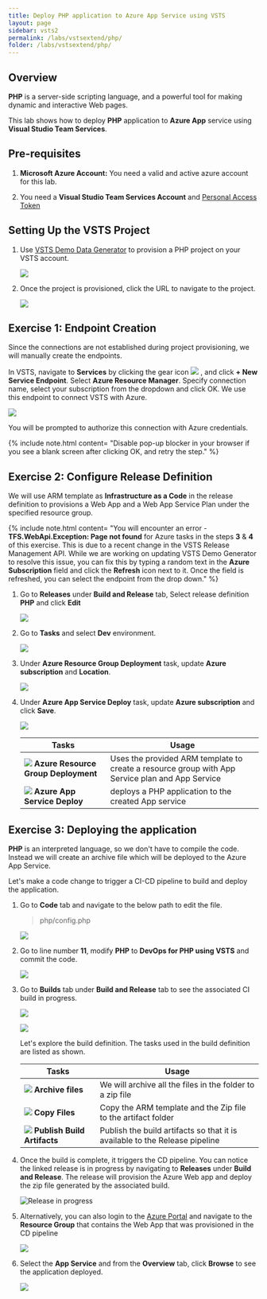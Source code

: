 ```yaml
---
title: Deploy PHP application to Azure App Service using VSTS
layout: page
sidebar: vsts2
permalink: /labs/vstsextend/php/
folder: /labs/vstsextend/php/
---
```

## Overview

**PHP** is a server-side scripting language, and a powerful tool for making dynamic and interactive Web pages.

This lab shows how to deploy **PHP** application to **Azure App** service using **Visual Studio Team Services**.

## Pre-requisites

1. **Microsoft Azure Account:**  You need a valid and active azure account for this lab.

1. You need a **Visual Studio Team Services Account** and [Personal Access Token](https://docs.microsoft.com/en-us/vsts/accounts/use-personal-access-tokens-to-authenticate)

## Setting Up the VSTS Project

1. Use [VSTS Demo Data Generator](https://vstsdemogenerator.azurewebsites.net/?name=PHP&templateid=77365) to provision a PHP project on your VSTS account.

   ![](images/vstsdemogen.png)

1. Once the project is provisioned, click the URL to navigate to the project.

   ![](images/vsts_demogenerator_create.png)

## Exercise 1: Endpoint Creation

Since the connections are not established during project provisioning, we will manually create the endpoints.

In VSTS, navigate to **Services** by clicking the gear icon ![](images/gear.png) , and click  **+ New Service Endpoint**. Select **Azure Resource Manager**. Specify connection name, select your subscription from the dropdown and click OK. We use this endpoint to connect VSTS with Azure.

   ![](images/services_endpoint.png)

You will be prompted to authorize this connection with Azure credentials.

{% include note.html content= "Disable pop-up blocker in your browser if you see a blank screen after clicking OK, and retry the step." %}

## Exercise 2: Configure Release Definition

We will use ARM template as **Infrastructure as a Code**  in the release definition to provisions a Web App and a Web App Service Plan under the specified resource group.

  {% include note.html content= "You will encounter an error - **TFS.WebApi.Exception: Page not found** for Azure tasks in the steps **3** & **4** of this exercise. This is due to a recent change in the VSTS Release Management API. While we are working on updating VSTS Demo Generator to resolve this issue, you can fix this by typing a random text in the **Azure Subscription** field and click the **Refresh** icon next to it. Once the field is refreshed, you can select the endpoint from the drop down." %}

1. Go to **Releases** under **Build and Release** tab, Select release definition **PHP** and click **Edit**

   ![](images/release_def.png)

1. Go to **Tasks** and select **Dev** environment.

   ![](images/dev_release.png)

1. Under **Azure Resource Group Deployment** task, update **Azure subscription** and **Location**.

   ![](images/azure_sub.png)

1. Under **Azure App Service Deploy** task, update **Azure subscription** and click **Save**.

   ![](images/azure_app_service.png)

   | Tasks | Usage |
   |-------|-------|
   |![](images/azure_resource.png) **Azure Resource Group Deployment** | Uses the provided ARM template to create a resource group with App Service plan and App Service|
   |![](images/webapp.png) **Azure App Service Deploy**| deploys a PHP application to the created App service|

## Exercise 3: Deploying the application

**PHP** is an interpreted language, so we don't have to compile the code. Instead we will create an archive file which will be deployed to the Azure App Service.

Let's make a code change to trigger a CI-CD pipeline to build and deploy the application.

1. Go to **Code** tab and navigate to the below path to edit the file.

   >php/config.php

   ![](images/code1.png)

1. Go to line number **11**, modify **PHP** to **DevOps for PHP using VSTS** and commit the code.

   ![](images/code_editing.png)

1. Go to **Builds** tab under **Build and Release** tab to see the associated CI build in progress.

   ![](images/build.png)

   ![](images/in_progress_build.png)

   Let's explore the build definition. The tasks used in the build definition are listed as shown.

    | Tasks | Usage |
    | --- | --- |
    | ![](images/Archive.png) **Archive files** | We will archive all the files in the folder to a zip file |
    | ![](images/copyfiles.png) **Copy Files** | Copy the ARM template and the Zip file to the artifact folder  |
    | ![](images/PublishArtifact.png) **Publish Build Artifacts** |  Publish the build artifacts so that it is available to the Release pipeline  |

1. Once the build is complete, it triggers the CD pipeline. You can notice the linked release is in progress by navigating to **Releases** under **Build and Release**. The release will provision the Azure Web app and deploy the zip file generated by the associated build.

   ![Release in progress](images/release_in_progress.png)

1. Alternatively, you can also login to the [Azure Portal](https://portal.azure.com) and navigate to the **Resource Group** that contains the Web App that was provisioned in the CD pipeline

   ![](images/azure.png)

1. Select the **App Service** and from the **Overview** tab,  click **Browse** to see the application deployed.

   ![](images/website_php.png)
